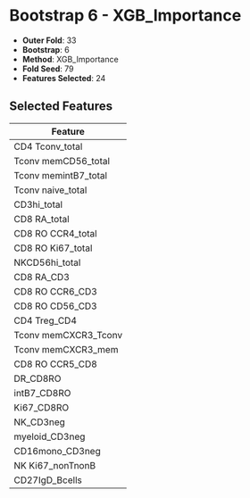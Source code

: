 # Bootstrap 6 - XGB_Importance

- **Outer Fold**: 33
- **Bootstrap**: 6
- **Method**: XGB_Importance
- **Fold Seed**: 79
- **Features Selected**: 24

## Selected Features

| Feature |
|---------|
| CD4 Tconv_total |
| Tconv memCD56_total |
| Tconv memintB7_total |
| Tconv naive_total |
| CD3hi_total |
| CD8 RA_total |
| CD8 RO CCR4_total |
| CD8 RO Ki67_total |
| NKCD56hi_total |
| CD8 RA_CD3 |
| CD8 RO CCR6_CD3 |
| CD8 RO CD56_CD3 |
| CD4 Treg_CD4 |
| Tconv memCXCR3_Tconv |
| Tconv memCXCR3_mem |
| CD8 RO CCR5_CD8 |
| DR_CD8RO |
| intB7_CD8RO |
| Ki67_CD8RO |
| NK_CD3neg |
| myeloid_CD3neg |
| CD16mono_CD3neg |
| NK Ki67_nonTnonB |
| CD27IgD_Bcells |
